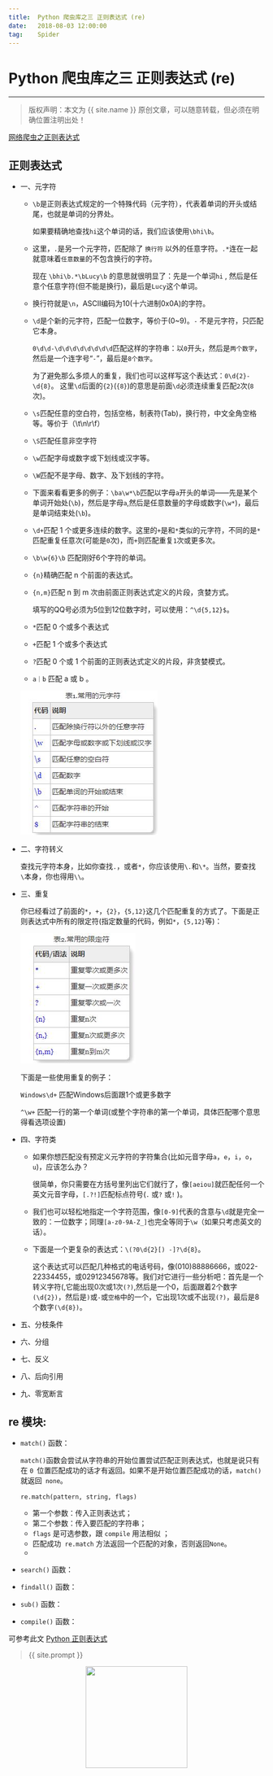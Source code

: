 ```yaml
---             
title:  Python 爬虫库之三 正则表达式 (re)
date:   2018-08-03 12:00:00
tag:    Spider
---
```

# Python 爬虫库之三 正则表达式 (re)

***
> 版权声明：本文为 {{ site.name }} 原创文章，可以随意转载，但必须在明确位置注明出处！

<head><link rel="stylesheet" href="../css/rouge.css"></head>

<a href="https://mp.weixin.qq.com/s?__biz=MzU1MTQ0MTg2OA==&mid=2247483780&idx=1&sn=020ea6a2c4fc8a274298b4266d3bebca&chksm=fb900527cce78c31ae76b8e3186298d32740963c2b040c79ff4e5a72fbfcad6f4ab6e063b334&token=277106685&lang=zh_CN#rd">网络爬虫之正则表达式</a>

## 正则表达式

- 一、元字符

  - `\b`是正则表达式规定的一个特殊代码（元字符），代表着单词的开头或结尾，也就是单词的分界处。

    如果要精确地查找`hi`这个单词的话，我们应该使用`\bhi\b`。

  - 这里，`.`是另一个元字符，匹配除了 `换行符` 以外的任意字符。`.*`连在一起就意味着`任意数量`的不包含换行的字符。

    现在 `\bhi\b.*\bLucy\b` 的意思就很明显了：先是一个单词`hi` , 然后是任意个任意字符(但不能是换行)，最后是`Lucy`这个单词。

  - 换行符就是`\n`，ASCII编码为10(十六进制0x0A)的字符。

  - `\d`是个新的元字符，匹配一位数字，等价于(0~9)。`-` 不是元字符，只匹配它本身。

    `0\d\d-\d\d\d\d\d\d\d\d`匹配这样的字符串：以`0`开头，然后是`两个数字`，然后是一个连字号“`-`”，最后是`8个数字`。

    为了避免那么多烦人的重复，我们也可以这样写这个表达式：`0\d{2}-\d{8}`。 这里`\d`后面的`{2}`(`{8}`)的意思是前面`\d`必须连续重复匹配`2`次(`8`次)。

  - `\s`匹配任意的空白符，包括空格，制表符(Tab)，换行符，中文全角空格等。等价于（\t\n\r\f）

  - `\S`匹配任意非空字符

  - `\w`匹配字母或数字或下划线或汉字等。 

  - `\W`匹配不是字母、数字、及下划线的字符。

  - 下面来看看更多的例子：`\ba\w*\b`匹配以字母`a`开头的单词——先是某个单词开始处(`\b`)，然后是字母`a`,然后是任意数量的字母或数字(`\w*`)，最后是单词结束处(`\b`)。

  - `\d+`匹配 1 个或更多连续的数字。这里的`+`是和`*`类似的元字符，不同的是`*`匹配重复任意次(可能是`0`次)，而`+`则匹配重复`1`次或更多次。

  - `\b\w{6}\b` 匹配刚好6个字符的单词。

  - `{n}`精确匹配 n 个前面的表达式。

  - `{n,m}`匹配 n 到 m 次由前面正则表达式定义的片段，贪婪方式。

    填写的QQ号必须为5位到12位数字时，可以使用：`^\d{5,12}$`。 

  - `*`匹配 0 个或多个表达式

  - `+`匹配 1 个或多个表达式

  - `?`匹配 0 个或 1 个前面的正则表达式定义的片段，非贪婪模式。

  - `a｜b`  匹配 a 或 b 。

  ![常用的元字符 ](/images/illustration/QQ截图20180822213926.jpg)

- 二、字符转义

  查找元字符本身，比如你查找`.`，或者`*`，你应该使用`\.`和`\*`。当然，要查找`\`本身，你也得用`\\`。

- 三、重复

  你已经看过了前面的`*`，`+`，`{2}`，`{5,12}`这几个匹配重复的方式了。下面是正则表达式中所有的限定符(指定数量的代码，例如`*`，`{5,12}`等)： 

  ![常用限定符](/images/illustration/QQ截图20180822214629.jpg)

  下面是一些使用重复的例子：

  `Windows\d+`  匹配Windows后面跟1个或更多数字

  `^\w+`  匹配一行的第一个单词(或整个字符串的第一个单词，具体匹配哪个意思得看选项设置)

- 四、字符类

  - 如果你想匹配没有预定义元字符的字符集合(比如元音字母`a`，`e`，`i`，`o`，`u`)，应该怎么办？

    很简单，你只需要在方括号里列出它们就行了，像`[aeiou]`就匹配任何一个英文元音字母，`[.?!]`匹配标点符号(`.` 或`?` 或`!` )。

  - 我们也可以轻松地指定一个字符范围，像`[0-9]`代表的含意与`\d`就是完全一致的：一位数字；同理`[a-z0-9A-Z_]`也完全等同于`\w`（如果只考虑英文的话）。

  - 下面是一个更复杂的表达式：`\(?0\d{2}[) -]?\d{8}`。

    这个表达式可以匹配几种格式的电话号码，像(010)88886666，或022-22334455，或02912345678等。我们对它进行一些分析吧：首先是一个转义字符\(,它能出现0次或1次`(?)`,然后是一个0，后面跟着2个数字`(\d{2})`，然后是`)`或`-`或`空格`中的一个，它出现1次或不出现`(?)`，最后是8个数字`(\d{8})`。

- 五、分枝条件

- 六、分组

- 七、反义

- 八、后向引用

- 九、零宽断言

  [正则表达式]: http://www.cnblogs.com/hustskyking/archive/2013/06/04/RegExp.html#greedyandlazy

## re 模块:

- `match()` 函数：

  `match()`函数会尝试从字符串的开始位置尝试匹配正则表达式，也就是说只有在 `0 `位置匹配成功的话才有返回。如果不是开始位置匹配成功的话，`match()` 就返回` none`。 

  ```
  re.match(pattern, string, flags)
  ```

  - 第一个参数：传入正则表达式；
  - 第二个参数：传入要匹配的字符串；
  - `flags` 是可选参数，跟 `compile` 用法相似 ；
  - 匹配成功` re.match` 方法返回一个匹配的对象，否则返回`None`。 
  - 

  

- `search()` 函数：

- `findall()` 函数：

- `sub()` 函数：

- `compile()` 函数：


可参考此文
<a href="https://mp.weixin.qq.com/s/VMJ-jD71NcfmAmbtpskQ9Q
">Python 正则表达式</a>


> {{ site.prompt }}

<div  align="center">
<img src="https://rengui520.github.io/images/wechart.jpg" width = "200" height = "200"/>